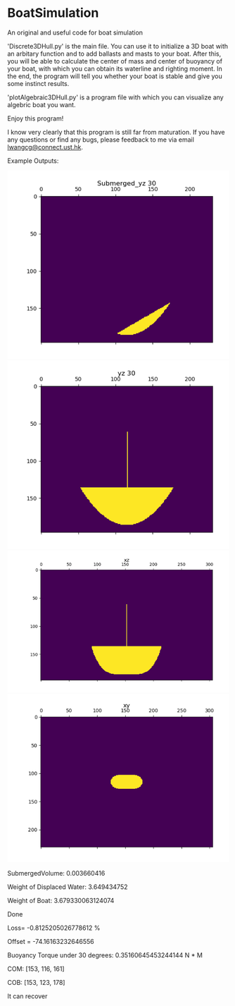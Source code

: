 # BoatSimulation
An original and useful code for boat simulation

'Discrete3DHull.py' is the main file. You can use it to initialize a 3D boat with an arbitary function and to add ballasts and masts to your boat. After this, you will be able to calculate the center of mass and center of buoyancy of your boat, with which you can obtain its waterline and righting moment. In the end, the program will tell you whether your boat is stable and give you some instinct results.

'plotAlgebraic3DHull.py' is a program file with which you can visualize any algebric boat you want.

Enjoy this program! 

I know very clearly that this program is still far from maturation. If you have any questions or find any bugs, please feedback to me via email lwangcg@connect.ust.hk.

Example Outputs:

![image](https://github.com/NoOneUST/BoatSimulation/blob/master/images/1.png)
![image](https://github.com/NoOneUST/BoatSimulation/blob/master/images/2.png)
![image](https://github.com/NoOneUST/BoatSimulation/blob/master/images/3.png)
![image](https://github.com/NoOneUST/BoatSimulation/blob/master/images/4.png)

SubmergedVolume:  0.003660416

Weight of Displaced Water:  3.649434752

Weight of Boat:  3.679330063124074

Done 

Loss=  -0.8125205026778612 % 

Offset =  -74.16163232646556

Buoyancy Torque under  30  degrees:  0.35160645453244144  N * M

COM:  [153, 116, 161]

COB:  [153, 123, 178]

It can recover
